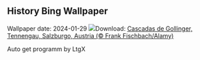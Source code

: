 ## History Bing Wallpaper
Wallpaper date: 2024-01-29
![](https://www.bing.com/th?id=OHR.GollingerFalls_ES-ES0904440430_UHD.jpg&w=1000)Download: [Cascadas de Gollinger, Tennengau, Salzburgo, Austria (© Frank Fischbach/Alamy)](https://www.bing.com/th?id=OHR.GollingerFalls_ES-ES0904440430_UHD.jpg)

Auto get programm by LtgX
